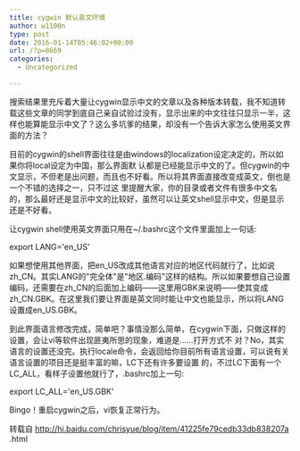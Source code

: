 ```yaml
---
title: cygwin 默认英文环境
author: w1100n
type: post
date: 2016-01-14T05:46:02+00:00
url: /?p=8669
categories:
  - Uncategorized

---
```

搜索结果里充斥着大量让cygwin显示中文的文章以及各种版本转载，我不知道转载这些文章的同学到底自己亲自试验过没有，显示出来的中文往往只显示一半，这样也能算能显示中文了？这么多坑爹的结果，却没有一个告诉大家怎么使用英文界面的方法？

目前的cygwin的shell界面往往是由windows的localization设定决定的，所以如果你将local设定为中国，那么界面默 认都是已经能显示中文的了。但cygwin的中文显示，不但老是出问题，而且也不好看。所以将其界面直接改变成英文，倒也是一个不错的选择之一，只不过这 里提醒大家，你的目录或者文件有很多中文名的，那么最好还是显示中文的比较好，虽然可以让英文shell显示中文，但是显示还是不好看。

让cygwin shell使用英文界面只用在~/.bashrc这个文件里面加上一句话: 

export LANG='en_US'
  
如果想使用其他界面，把en_US改成其他语言对应的地区代码就行了，比如说zh_CN。其实LANG的"完全体"是"地区.编码"这样的结构。所以如果要想自己设置编码，还需要在zh_CN的后面加上编码——这里用GBK来说明——使其变成zh_CN.GBK。在这里我们要让界面是英文同时能让中文也能显示，所以将LANG设置成en_US.GBK。

到此界面语言修改完成，简单吧？事情没那么简单，在cygwin下面，只做这样的设置，会让vi等软件出现匪夷所思的现象，难道是……打开方式不 对？No，其实语言的设置还没完。执行locale命令，会返回给你目前所有语言设置，可以说有关语言设置的项目还是挺丰富的嘛，LC下还有许多要设置 的，不过LC下面有一个LC_ALL，看样子设置他就行了，.bashrc加上一句: 

export LC_ALL='en_US.GBK'
  
Bingo！重启cygwin之后，vi恢复正常行为。

转载自 http://hi.baidu.com/chrisyue/blog/item/41225fe79cedb33db838207a .html